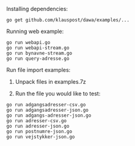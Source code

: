 
Installing dependencies:

```go get github.com/klauspost/dawa/examples/...```


Running web example:
```
go run webapi.go
go run webapi-stream.go
go run bynavne-stream.go
go run query-adresse.go
```
Run file import examples:

1) Unpack files in examples.7z

2) Run the file you would like to test:
```
go run adgangsadresser-csv.go
go run adgangsadresser-json.go
go run adgangs-adresser-json.go
go run adresser-csv.go
go run adresser-json.go
go run postnumre-json.go
go run vejstykker-json.go
```